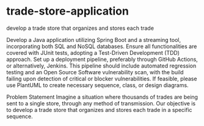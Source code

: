 # trade-store-application
develop a trade store that organizes and stores each trade 

Develop a Java application utilizing Spring Boot and a streaming tool, incorporating both SQL and NoSQL databases. Ensure all functionalities are covered with JUnit tests, adopting a Test-Driven Development (TDD) approach. Set up a deployment pipeline, preferably through GitHub Actions, or alternatively, Jenkins. This pipeline should include automated regression testing and an Open Source Software vulnerability scan, with the build failing upon detection of critical or blocker vulnerabilities. If feasible, please use PlantUML to create necessary sequence, class, or design diagrams.

Problem Statement
Imagine a situation where thousands of trades are being sent to a single store, through any method of transmission. Our objective is to develop a trade store that organizes and stores each trade in a specific sequence.
